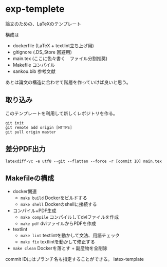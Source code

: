 # exp-templete

論文のための、LaTeXのテンプレート

構成は
- dockerfile (LaTeX + textlint立ち上げ用)
- gitignore (.DS_Store 回避用)
- main.tex (ここに色々書く　ファイル分割推奨)
- Makefile コンパイル
- sankou.bib 参考文献

あとは論文の構造に合わせて階層を作っていけば良いと思う。



## 取り込み

このテンプレートを利用して新しくレポジトリを作る。


```
git init
git remote add origin [HTTPS]
git pull origin master
```


## 差分PDF出力

```
latexdiff-vc -e utf8 --git --flatten --force -r [commit ID] main.tex
```

## Makefileの構成

- docker関連
	- `make build` Dockerをビルドする
	- `make shell` Dockerのshellに接続する
- コンパイル+PDF生成
	- `make compile` コンパイルしてdviファイルを作成
	- `make pdf` dviファイルからPDFを作成
- textlint
	- `make lint` textlintを動かして文法、用語チェック
	- `make fix` textlintを動かして修正する
- `make clean` Dockerを落とす + 副産物を全削除



commit IDにはブランチ名も指定することができる。
latex-template

